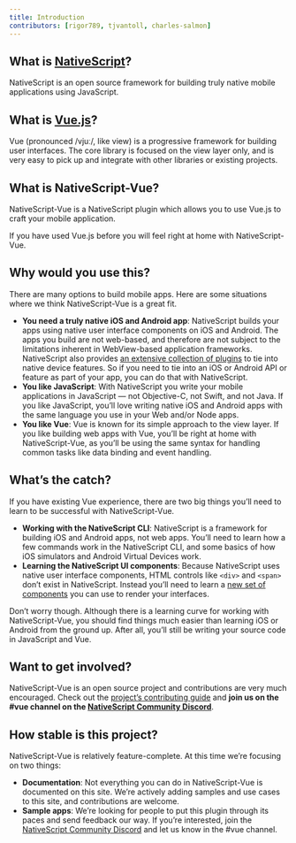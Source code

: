```yaml
---
title: Introduction
contributors: [rigor789, tjvantoll, charles-salmon]
---
```


## What is [NativeScript](https://www.nativescript.org/)?

NativeScript is an open source framework for building truly native mobile applications using JavaScript.

## What is [Vue.js](https://vuejs.org/)?

Vue (pronounced /vjuː/, like view) is a progressive framework for building user interfaces. The core library is focused on the view layer only, and is very easy to pick up and integrate with other libraries or existing projects.

## What is NativeScript-Vue?

NativeScript-Vue is a NativeScript plugin which allows you to use Vue.js to craft your mobile application.

If you have used Vue.js before you will feel right at home with NativeScript-Vue.

## Why would you use this?

There are many options to build mobile apps. Here are some situations where we think NativeScript-Vue is a great fit.

* **You need a truly native iOS and Android app**: NativeScript builds your apps using native user interface components on iOS and Android. The apps you build are not web-based, and therefore are not subject to the limitations inherent in WebView-based application frameworks. NativeScript also provides [an extensive collection of plugins](http://market.nativescript.org/) to tie into native device features. So if you need to tie into an iOS or Android API or feature as part of your app, you can do that with NativeScript.
* **You like JavaScript**: With NativeScript you write your mobile applications in JavaScript — not Objective-C, not Swift, and not Java. If you like JavaScript, you’ll love writing native iOS and Android apps with the same language you use in your Web and/or Node apps.
* **You like Vue**: Vue is known for its simple approach to the view layer. If you like building web apps with Vue, you’ll be right at home with NativeScript-Vue, as you’ll be using the same syntax for handling common tasks like data binding and event handling.

## What’s the catch?

If you have existing Vue experience, there are two big things you’ll need to learn to be successful with NativeScript-Vue.

* **Working with the NativeScript CLI**: NativeScript is a framework for building iOS and Android apps, not web apps. You’ll need to learn how a few commands work in the NativeScript CLI, and some basics of how iOS simulators and Android Virtual Devices work.
* **Learning the NativeScript UI components**: Because NativeScript uses native user interface components, HTML controls like `<div>` and `<span>` don’t exist in NativeScript. Instead you’ll need to learn a [new set of components](https://docs.nativescript.org/ui/overview) you can use to render your interfaces.

Don’t worry though. Although there is a learning curve for working with NativeScript-Vue, you should find things much easier than learning iOS or Android from the ground up. After all, you’ll still be writing your source code in JavaScript and Vue.

## Want to get involved?

NativeScript-Vue is an open source project and contributions are very much encouraged. Check out the [project’s contributing guide](https://github.com/nativescript-vue/nativescript-vue/blob/master/CONTRIBUTING.md) and **join us on the #vue channel on the [NativeScript Community Discord](https://nativescript.org/discord)**.

## How stable is this project?

NativeScript-Vue is relatively feature-complete. At this time we’re focusing on two things:

* **Documentation**: Not everything you can do in NativeScript-Vue is documented on this site. We’re actively adding samples and use cases to this site, and contributions are welcome.
* **Sample apps**: We’re looking for people to put this plugin through its paces and send feedback our way. If you’re interested, join the [NativeScript Community Discord](https://www.nativescript.org/discord) and let us know in the #vue channel.
